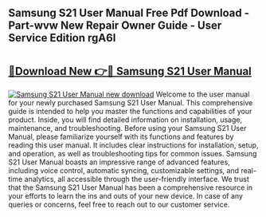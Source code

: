 ## Samsung S21 User Manual Free Pdf Download - Part-wvw New Repair Owner Guide - User Service Edition rgA6l

# <h2><a href="http://bc9935.oget.top/?id=Samsung+S21+User+Manual">🔗Download New 👉🔴 Samsung S21 User Manual</a></h2>

[![Samsung S21 User Manual new download](https://i.imgur.com/5g1atiW.png)](http://bc9935.oget.top/?id=Samsung+S21+User+Manual)
Welcome to the user manual for your newly purchased Samsung S21 User Manual. This comprehensive guide is intended to help you master the functions and capabilities of your product. Inside, you will find detailed information on installation, usage, maintenance, and troubleshooting. Before using your Samsung S21 User Manual, please familiarize yourself with its functions and features by reading this user manual. It includes clear instructions for installation, setup, and operation, as well as troubleshooting tips for common issues. Samsung S21 User Manual boasts an impressive range of advanced features, including voice control, automatic syncing, customizable settings, and real-time analytics, all accessible through the user-friendly interface. We trust that the Samsung S21 User Manual has been a comprehensive resource in your efforts to learn the ins and outs of your new device. In case of any queries or concerns, feel free to reach out to our customer service.
